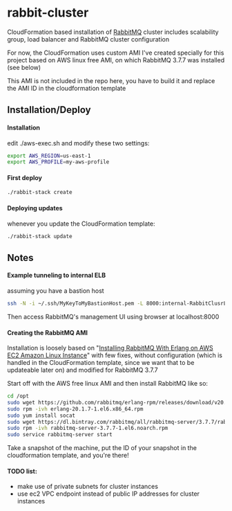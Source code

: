 # rabbit-cluster

CloudFormation based installation of [RabbitMQ](https://www.rabbitmq.com/) cluster
includes scalability group, load balancer and RabbitMQ cluster configuration

For now, the CloudFormation uses custom AMI I've created specially for this project
based on AWS linux free AMI, on which RabbitMQ 3.7.7 was installed (see below)

This AMI is not included in the repo here, you have to build it and replace the AMI
ID in the cloudformation template


## Installation/Deploy

#### Installation

edit ./aws-exec.sh and modify these two settings:

```bash
export AWS_REGION=us-east-1
export AWS_PROFILE=my-aws-profile
```

#### First deploy
```bash
./rabbit-stack create
```

#### Deploying updates

whenever you update the CloudFormation template:

```bash
./rabbit-stack update
```

## Notes

#### Example tunneling to internal ELB

assuming you have a bastion host

```bash
ssh -N -i ~/.ssh/MyKeyToMyBastionHost.pem -L 8000:internal-RabbitClusrLB-1649447701.us-east-1.elb.amazonaws.com:15672 ec2-user@my-bastion-host
```

Then access RabbitMQ's management UI using browser at localhost:8000

#### Creating the RabbitMQ AMI

Installation is loosely based on "[Installing RabbitMQ With Erlang on AWS EC2 Amazon Linux Instance](https://dzone.com/articles/installing-rabbitmq-37-along-with-erlang-version-2)" 
with few fixes, without configuration (which is handled in the CloudFormation template, since we want that to
be updateable later on) and modified for RabbitMQ 3.7.7

Start off with the AWS free linux AMI and then install RabbitMQ like so:

```bash
cd /opt
sudo wget https://github.com/rabbitmq/erlang-rpm/releases/download/v20.1.7/erlang-20.1.7-1.el6.x86_64.rpm
sudo rpm -ivh erlang-20.1.7-1.el6.x86_64.rpm
sudo yum install socat
sudo wget https://dl.bintray.com/rabbitmq/all/rabbitmq-server/3.7.7/rabbitmq-server-3.7.7-1.el6.noarch.rpm
sudo rpm -ivh rabbitmq-server-3.7.7-1.el6.noarch.rpm
sudo service rabbitmq-server start
```

Take a snapshot of the machine, put the ID of your snapshot in the cloudformation template, and you're there!

#### TODO list:
* make use of private subnets for cluster instances
* use ec2 VPC endpoint instead of public IP addresses for cluster instances


